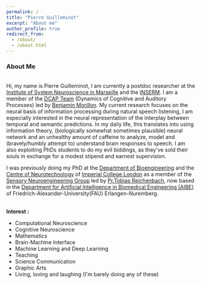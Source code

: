 ```yaml
---
permalink: /
title: "Pierre Guilleminot"
excerpt: "About me"
author_profile: true
redirect_from: 
  - /about/
  - /about.html
---
```


### About Me
\
Hi, my name is Pierre Guilleminot, I am currently a postdoc researcher at the [Institute of System Neuroscience in Marseille](https://ins-amu.fr/) and the [INSERM](https://www.inserm.fr/en/home/). I am a member of the [DCAP Team](https://ins-amu.fr/dcp) (Dynamics of Cognitive and Auditory Processes) led by [Benjamin Morillon](https://scholar.google.fr/citations?user=lBwWtFUAAAAJ&hl=fr). My current research focuses on the neural basis of information processing during natural speech listening, I am especially interested in the neural representation of the interplay between temporal and semantic predictions. In my daily life, this translates into using information theory, (biologically somewhat sometimes plausible) neural network and an unhealthy amount of caffeine to analyze, model and (bravely/humbly attempt to) understand brain responses to speech. I am also exploiting PhDs students to do my evil biddings, as they've sold their souls in exchange for a modest stipend and earnest supervision.

I was previously doing my PhD at the [Department of Bioengineering](https://www.imperial.ac.uk/bioengineering/) and the [Centre of Neurotechnology](https://www.imperial.ac.uk/neurotechnology "The best CDT") of [Imperial College London](https://www.imperial.ac.uk/) as a member of the [Sensory Neuroengineering Group](http://www.bg.ic.ac.uk/research/reichenbach/) led by [Pr.Tobias Reichenbach](https://reichenbach.bg-research.cc.ic.ac.uk/team.html), now based in the [Department for Artificial Intelligence in Biomedical Engineering (AIBE)](https://www.tf.fau.eu/faculty-of-engineering/departments-and-chairs/artificial-intelligence-in-biomedical-engineering/) of Friedrich-Alexander-University(FAU) Erlangen-Nuremberg.

\
**Interest :**  
  - Computational Neuroscience
  - Cognitive Neuroscience
  - Mathematics
  - Brain-Machine Interface
  - Machine Learning and Deep Learning
  - Teaching
  - Science Communication
  - Graphic Arts
  - Living, loving and laughing (I'm barely doing any of these)                            

